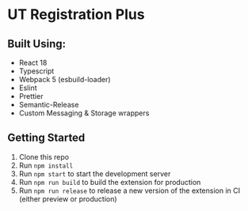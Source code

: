 # UT Registration Plus

## Built Using:

-   React 18
-   Typescript
-   Webpack 5 (esbuild-loader)
-   Eslint
-   Prettier
-   Semantic-Release
-   Custom Messaging & Storage wrappers

## Getting Started

1. Clone this repo
2. Run `npm install`
3. Run `npm start` to start the development server
4. Run `npm run build` to build the extension for production
5. Run `npm run release` to release a new version of the extension in CI (either preview or production)
